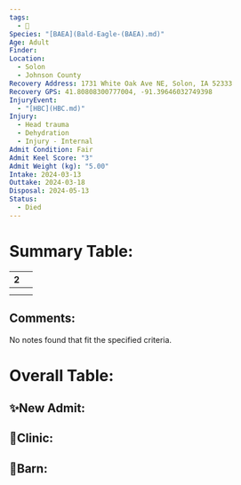 ```yaml
---
tags:
  - 🦅
Species: "[BAEA](Bald-Eagle-(BAEA).md)"
Age: Adult
Finder: 
Location:
  - Solon
  - Johnson County
Recovery Address: 1731 White Oak Ave NE, Solon, IA 52333
Recovery GPS: 41.80808300777004, -91.39646032749398
InjuryEvent:
  - "[HBC](HBC.md)"
Injury:
  - Head trauma
  - Dehydration
  - Injury - Internal
Admit Condition: Fair
Admit Keel Score: "3"
Admit Weight (kg): "5.00"
Intake: 2024-03-13
Outtake: 2024-03-18
Disposal: 2024-05-13
Status:
  - Died
---
```


# Summary Table:

<div><table class="dataview table-view-table"><thead class="table-view-thead"><tr class="table-view-tr-header"><th class="table-view-th"><span></span><span class="dataview small-text">2</span></th><th class="table-view-th"><span></span></th></tr></thead><tbody class="table-view-tbody"><tr><td><span></span></td><td><span></span></td></tr><tr><td><span></span></td><td><span></span></td></tr></tbody></table></div>

## Comments:

<p><span><p dir="auto">No notes found that fit the specified criteria.</p></span></p>

# Overall Table:

## ✨New Admit:



## 🏥Clinic:



## 🏡Barn:


